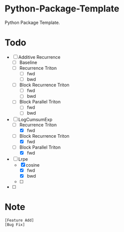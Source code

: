 # Python-Package-Template

Python Package Template.

# Todo
- [ ] Additive Recurrence
  - [ ] Baseline
  - [ ] Recurrence Triton
    - [ ] fwd
    - [ ] bwd
  - [ ] Block Recurrence Triton
    - [ ] fwd
    - [ ] bwd
  - [ ] Block Parallel Triton
    - [ ] fwd
    - [ ] bwd
- [ ] LogCumsumExp
  - [ ] Recurrence Triton
    - [x] fwd
  - [ ] Block Recurrence Triton
    - [x] fwd
  - [ ] Block Parallel Triton
    - [x] fwd
- [ ] Lrpe
  - [x] cosine
    - [x] fwd
    - [x] bwd
  - [ ]
- [ ]

# Note
```
[Feature Add]
[Bug Fix]
```
